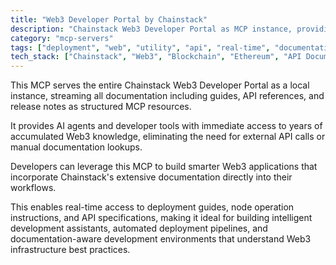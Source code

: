 ```yaml
---
title: "Web3 Developer Portal by Chainstack"
description: "Chainstack Web3 Developer Portal as MCP instance, providing instant access to comprehensive Web3 documentation and API references."
category: "mcp-servers"
tags: ["deployment", "web", "utility", "api", "real-time", "documentation", "developer tools", "AI agents"]
tech_stack: ["Chainstack", "Web3", "Blockchain", "Ethereum", "API Documentation", "MCP"]
---
```


This MCP serves the entire Chainstack Web3 Developer Portal as a local instance, streaming all documentation including guides, API references, and release notes as structured MCP resources. 

It provides AI agents and developer tools with immediate access to years of accumulated Web3 knowledge, eliminating the need for external API calls or manual documentation lookups.

Developers can leverage this MCP to build smarter Web3 applications that incorporate Chainstack's extensive documentation directly into their workflows. 

This enables real-time access to deployment guides, node operation instructions, and API specifications, making it ideal for building intelligent development assistants, automated deployment pipelines, and documentation-aware development environments that understand Web3 infrastructure best practices.